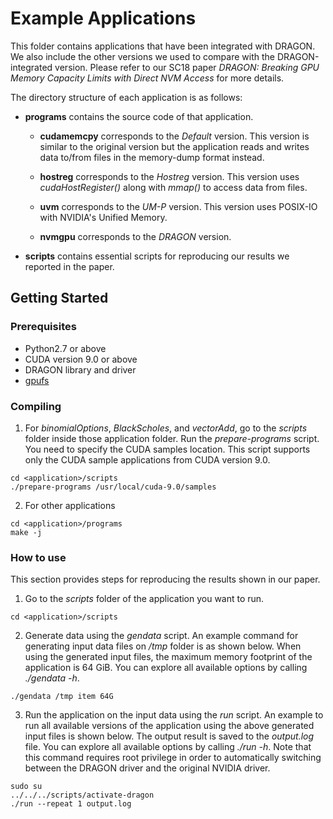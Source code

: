 # Example Applications

This folder contains applications that have been integrated with DRAGON. We also
include the other versions we used to compare with the DRAGON-integrated
version. Please refer to our SC18 paper *DRAGON:
Breaking GPU Memory Capacity Limits with Direct NVM Access* for more details.

The directory structure of each application is as follows:

* **programs** contains the source code of that application.

    * **cudamemcpy** corresponds to the *Default* version. This version is
similar to the original version but the application reads and writes data
to/from files in the memory-dump format instead.

    * **hostreg** corresponds to the *Hostreg* version. This version uses
*cudaHostRegister()* along with *mmap()* to access data from files.

    * **uvm** corresponds to the *UM-P* version. This version uses POSIX-IO with
NVIDIA's Unified Memory.

    * **nvmgpu** corresponds to the *DRAGON* version.

* **scripts** contains essential scripts for reproducing our results we reported
in the paper.

## Getting Started

### Prerequisites

* Python2.7 or above
* CUDA version 9.0 or above
* DRAGON library and driver
* [gpufs](https://github.com/gpufs/gpufs)

### Compiling

1. For *binomialOptions*, *BlackScholes*, and *vectorAdd*, go to the *scripts*
folder inside those application folder. Run the *prepare-programs* script. You
need to specify the CUDA samples location. This script supports only the CUDA
sample applications from CUDA version 9.0.

```
cd <application>/scripts
./prepare-programs /usr/local/cuda-9.0/samples
```

2. For other applications

```
cd <application>/programs
make -j
```

### How to use

This section provides steps for reproducing the results shown in our paper.

1. Go to the *scripts* folder of the application you want to run.

```
cd <application>/scripts
```

2. Generate data using the *gendata* script. An example command for generating
input data files on
*/tmp* folder is as shown below. When using the generated input files, the
maximum memory footprint of the application is 64 GiB. You can explore all
available options by calling *./gendata -h*.

```
./gendata /tmp item 64G
```

3. Run the application on the input data using the *run* script. An example to
run all available versions of the application using the above generated input
files is shown below. The output result is saved to the *output.log* file. You
can explore all available options by calling *./run -h*. Note that this command
requires root privilege in order to automatically switching between the DRAGON
driver and the original NVIDIA driver.

```
sudo su
../../../scripts/activate-dragon
./run --repeat 1 output.log
```
